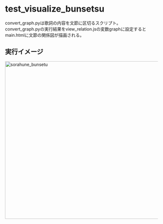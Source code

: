 # test_visualize_bunsetsu
convert_graph.pyは歌詞の内容を文節に区切るスクリプト。<br>
convert_graph.pyの実行結果をview_relation.jsの変数graphに設定するとmain.htmlに文節の関係図が描画される。

## 実行イメージ
<img width="520" alt="sorahune_bunsetu" src="https://user-images.githubusercontent.com/24431550/143625670-b5a90a22-9ddf-4604-95b4-367ee5875aef.png">
